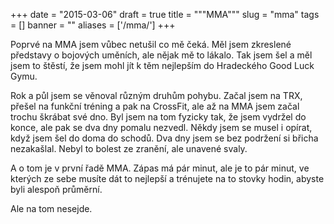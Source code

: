 
+++
date = "2015-03-06"
draft = true
title = """MMA"""
slug = "mma"
tags = []
banner = ""
aliases = ['/mma/']
+++

Poprvé na MMA jsem vůbec netušil co mě čeká. Měl jsem zkreslené představy o bojových uměních, ale nějak mě to lákalo. Tak jsem šel a měl jsem to štěstí, že jsem mohl jít k těm nejlepším do Hradeckého Good Luck Gymu.

Rok a půl jsem se věnoval různým druhům pohybu. Začal jsem na TRX, přešel na funkční tréning a pak na CrossFit, ale až na MMA jsem začal trochu škrábat své dno. Byl jsem na tom fyzicky tak, že jsem vydržel do konce, ale pak se dva dny pomalu nezvedl. Někdy jsem se musel i opírat, když jsem šel do doma do schodů. Dva dny jsem se bez podržení si břicha nezakašlal. Nebyl to bolest ze zranění, ale unavené svaly.

A o tom je v první řadě MMA. Zápas má pár minut, ale je to pár minut, ve kterých ze sebe musíte dát to nejlepší a trénujete na to stovky hodin, abyste byli alespoň průměrní. 

Ale na tom nesejde. 

